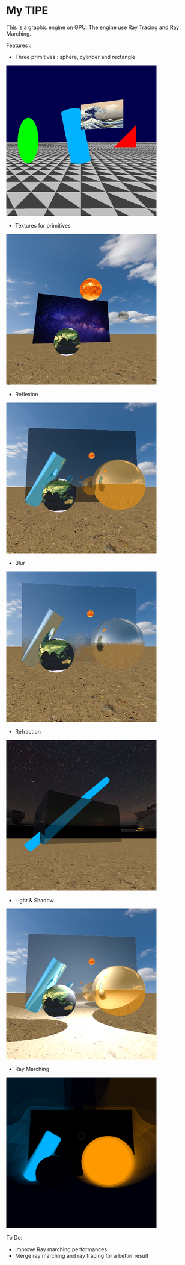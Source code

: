 # My TIPE


This is a graphic engine on GPU. The engine use Ray Tracing and Ray Marching.

Features :
- Three primitives : sphere, cylinder and rectangle
<img src="./pictures/picture31.jpeg" alt="Primitives" width="400">

- Textures for primitives
<img src="./pictures/picture49.png" alt="Textures" width="400">

- Reflexion
<img src="./pictures/picture39.png" alt="Mirrors" width="400">

- Blur
<img src="./pictures/picture62.png" alt="Blur" width="400">

- Refraction
<img src="./pictures/picture54.png" alt="Refraction" width="400">

- Light & Shadow
<img src="./pictures/picture40.png" alt="Light" width="400">

- Ray Marching
<img src="./pictures/picture56.png" alt="Ray Marching" width="400">

<!--![](./pictures/picture56.png) -->

To Do:
- Improve Ray marching performances
- Merge ray marching and ray tracing for a better result

